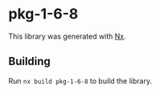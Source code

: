 # pkg-1-6-8

This library was generated with [Nx](https://nx.dev).

## Building

Run `nx build pkg-1-6-8` to build the library.
